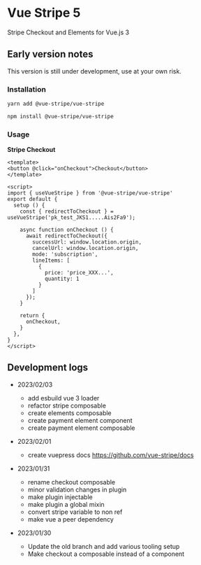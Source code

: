 # Vue Stripe 5

Stripe Checkout and Elements for Vue.js 3

## Early version notes

This version is still under development, use at your own risk.

### Installation 

```sh
yarn add @vue-stripe/vue-stripe
```

```sh
npm install @vue-stripe/vue-stripe
```

### Usage

**Stripe Checkout**

```vue
<template>
<button @click="onCheckout">Checkout</button>
</template>

<script>
import { useVueStripe } from '@vue-stripe/vue-stripe'
export default {
  setup () {
    const { redirectToCheckout } = useVueStripe('pk_test_JKS1.....Ais2Fa9');

    async function onCheckout () {
      await redirectToCheckout({ 
        successUrl: window.location.origin,
        cancelUrl: window.location.origin,
        mode: 'subscription',
        lineItems: [
          {
            price: 'price_XXX...',
            quantity: 1
          }
        ]  
      });
    }

    return {
      onCheckout,
    }
  },
}
</script>
```

## Development logs
- 2023/02/03
  - add esbuild vue 3 loader
  - refactor stripe composable
  - create elements composable
  - create payment element component
  - create payment element composable

- 2023/02/01
  - create vuepress docs https://github.com/vue-stripe/docs

- 2023/01/31
  - rename checkout composable
  - minor validation changes in plugin
  - make plugin injectable
  - make plugin a global mixin
  - convert stripe variable to non ref
  - make vue a peer dependency

- 2023/01/30
  - Update the old branch and add various tooling setup
  - Make checkout a composable instead of a component
